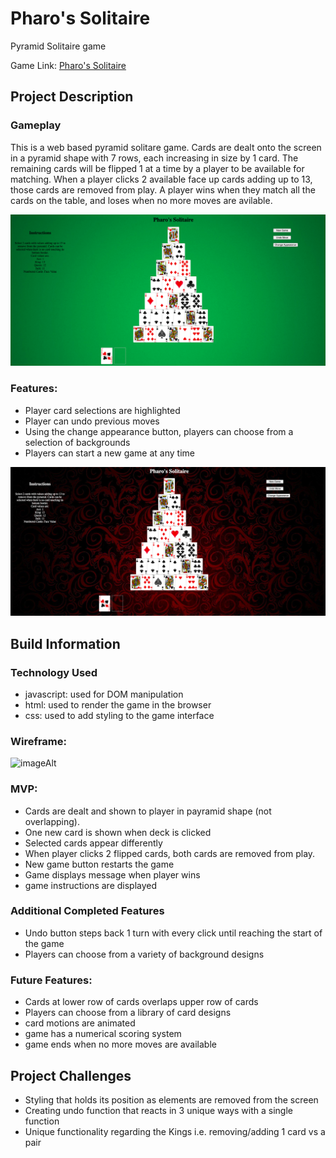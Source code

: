 # Pharo's Solitaire
Pyramid Solitaire game

Game Link: [Pharo's Solitaire](https://nickl72.github.io/Pyramid-Solitaire/ "A Pyramid Solitaire Game")

## Project Description

### Gameplay

This is a web based pyramid solitare game. Cards are dealt onto the screen in a pyramid shape with 7 rows, each increasing in size by 1 card. The remaining cards will be flipped 1 at a time by a player to be available for matching. When a player clicks 2 available face up cards adding up to 13, those cards are removed from play. A player wins when they match all the cards on the table, and loses when no more moves are avilable.

![Standard Game Interface](./docs/standard_interface.png)

### Features:

* Player card selections are highlighted
* Player can undo previous moves
* Using the change appearance button, players can choose from a selection of backgrounds
* Players can start a new game at any time

![Selectable Game Interface](./docs/selected_interface.png)

## Build Information

### Technology Used
* javascript: used for DOM manipulation
* html: used to render the game in the browser
* css: used to add styling to the game interface

### Wireframe:

![imageAlt](https://i.imgur.com/Kvf5eKl.png)

### MVP: 

* Cards are dealt and shown to player in payramid shape (not overlapping). 
* One new card is shown when deck is clicked
* Selected cards appear differently
* When player clicks 2 flipped cards, both cards are removed from play.
* New game button restarts the game
* Game displays message when player wins
* game instructions are displayed

### Additional Completed Features

* Undo button steps back 1 turn with every click until reaching the start of the game
* Players can choose from a variety of background designs

### Future Features:

* Cards at lower row of cards overlaps upper row of cards
* Players can choose from a library of card designs
* card motions are animated
* game has a numerical scoring system
* game ends when no more moves are available


## Project Challenges

* Styling that holds its position as elements are removed from the screen
* Creating undo function that reacts in 3 unique ways with a single function
* Unique functionality regarding the Kings i.e. removing/adding 1 card vs a pair
